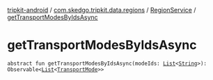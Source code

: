 [tripkit-android](../../index.md) / [com.skedgo.tripkit.data.regions](../index.md) / [RegionService](index.md) / [getTransportModesByIdsAsync](./get-transport-modes-by-ids-async.md)

# getTransportModesByIdsAsync

`abstract fun getTransportModesByIdsAsync(modeIds: `[`List`](https://kotlinlang.org/api/latest/jvm/stdlib/kotlin.collections/-list/index.html)`<`[`String`](https://kotlinlang.org/api/latest/jvm/stdlib/kotlin/-string/index.html)`>): Observable<`[`List`](https://kotlinlang.org/api/latest/jvm/stdlib/kotlin.collections/-list/index.html)`<`[`TransportMode`](../../com.skedgo.tripkit.common.model/-transport-mode/index.md)`>>`